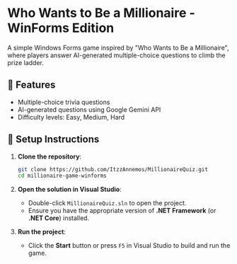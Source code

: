 # Who Wants to Be a Millionaire - WinForms Edition

A simple Windows Forms game inspired by "Who Wants to Be a Millionaire", where players answer AI-generated multiple-choice questions to climb the prize ladder.

## 🧠 Features
- Multiple-choice trivia questions
- AI-generated questions using Google Gemini API
- Difficulty levels: Easy, Medium, Hard

## 🚀 Setup Instructions

1. **Clone the repository**:
   ```bash
   git clone https://github.com/ItzzAnnemos/MillionaireQuiz.git
   cd millionaire-game-winforms
   
2. **Open the solution in Visual Studio**:
   - Double-click `MillionaireQuiz.sln` to open the project.
   - Ensure you have the appropriate version of **.NET Framework** (or **.NET Core**) installed.

3. **Run the project**:
   - Click the **Start** button or press `F5` in Visual Studio to build and run the game.

